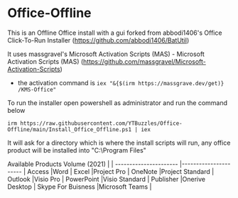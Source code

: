 # Office-Offline

This is an Offline Office install with a gui
forked from abbodi1406's Office Click-To-Run Installer (https://github.com/abbodi1406/BatUtil)

It uses massgravel's Microsoft Activation Scripts (MAS) - Microsoft Activation Scripts (MAS)
(https://github.com/massgravel/Microsoft-Activation-Scripts)
* the activation command is ``` iex "&{$(irm https://massgrave.dev/get)} /KMS-Office" ```

To run the installer open powershell as administrator and run the command below
```
irm https://raw.githubusercontent.com/YTBuzzles/Office-Offline/main/Install_Office_Offline.ps1 | iex
```
It will ask for a directory which is where the install scripts will run,
any office product will be installed into "C:\Program Files"


Available Products
Volume (2021)          |                       |
---------------------- |---------------------- |
Access                 |Word                   |
Excel                  |Project Pro            |
OneNote                |Project Standard       |
Outlook                |Visio Pro              |
PowerPoint             |Visio Standard         |
Publisher              |Onerive Desktop        |
Skype For Buisness     |Microsoft Teams        |
